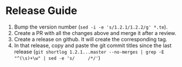 Release Guide
=============

1. Bump the version number (`sed -i -e 's/1.2.1/1.2.2/g' *.te`).
1. Create a PR with all the changes above and merge it after a review.
1. Create a release on github. It will create the corresponding tag.
1. In that release, copy and paste the git commit titles since the last release
(`git shortlog 1.2.1...master --no-merges | grep -E "^(\s)+\w" | sed -e 's/     /*/'`)
